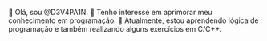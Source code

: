 👋 Olá, sou @D3V4PA1N.
👀 Tenho interesse em aprimorar meu conhecimento em programação.
🌱 Atualmente, estou aprendendo lógica de programação e também realizando alguns exercícios em C/C++.
